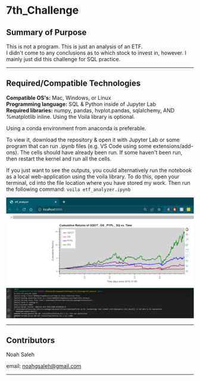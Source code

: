 # 7th_Challenge

## Summary of Purpose  

This is not a program. 
This is just an analysis of an ETF.  
I didn't come to any conclusions as to which stock to invest in, however. I mainly just did this challenge for SQL practice.

---

## Required/Compatible Technologies

**Compatible OS's:** Mac, Windows, or Linux  
**Programming language:** SQL & Python inside of Jupyter Lab  
**Required libraries:** numpy, pandas, hvplot.pandas, sqlalchemy, AND %matplotlib inline. Using the Voila library is optional.

Using a conda environment from anaconda is preferable.

To view it, download the repository & open it with Jupyter Lab or some program that can run .ipynb files (e.g. VS Code using some extensions/add-ons). The cells should have already been run. If some haven't been run, then restart the kernel and run all the cells.

If you just want to see the outputs, you could alternatively run the notebook as a local web-application using the voila library. To do this, open your terminal, cd into the file location where you have stored my work. Then run the following command: `voila etf_analyzer.ipynb`



![A picture of a usage-example](./usage_example.png)  

---

## Contributors

Noah Saleh

email: noahgsaleh@gmail.com

---



